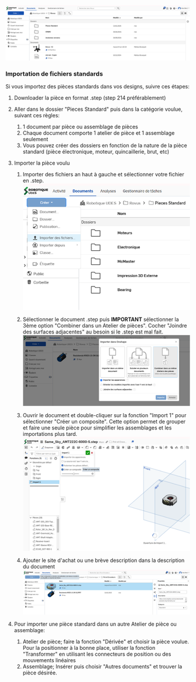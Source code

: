 ![Onshape_homepage](../../attachements/Onshape_homepage.png)




### Importation de fichiers standards
Si vous importez des pièces standards dans vos designs, suivre ces étapes:
1. Downloader la pièce en format .step (step 214 préférablement)
2. Aller dans le dossier "Pieces Standard" puis dans la catégorie voulue, suivant ces règles:
	1. 1 document par pièce ou assemblage de pièces
	2. Chaque document comporte 1 atelier de pièce et 1 assemblage seulement
	3. Vous pouvez créer des dossiers en fonction de la nature de la pièce standard (pièce électronique, moteur, quincaillerie, brut, etc)
3. Importer la pièce voulu 
	1. Importer des fichiers an haut à gauche et sélectionner votre fichier en .step.![Onshape_Import](../../attachements/Onshape_Import.png)
	   
	2. Sélectionner le document .step puis **IMPORTANT** sélectionner la 3ème option "Combiner dans un Atelier de pièces". Cocher "Joindre des surfaces adjacentes" au besoin si le .step est mal fait. ![Onshape_Import_option](../../attachements/Onshape_Import_option.png)
	   
	3. Ouvrir le document et double-cliquer sur la fonction "Import 1" pour sélectionner "Créer un composite". Cette option permet de grouper et faire une seule pièce pour simplifier les assemblages et les importations plus tard. ![Onshape_Creer_Composite](../../attachements/Onshape_Creer_Composite.png)
	   
	4. Ajouter le site d'achat ou une brève description dans la description du document ![Onshape_add_description](../../attachements/Onshape_add_description.png)
	   
4. Pour importer une pièce standard dans un autre Atelier de pièce ou assemblage:
	1. Atelier de pièce; faire la fonction "Dérivée" et choisir la pièce voulue. Pour la positionner à la bonne place, utiliser la fonction "Transformer" en utilisant les connecteurs de position ou des mouvements linéaires
	2. Assemblage; Insérer puis choisir "Autres documents" et trouver la pièce désirée.


